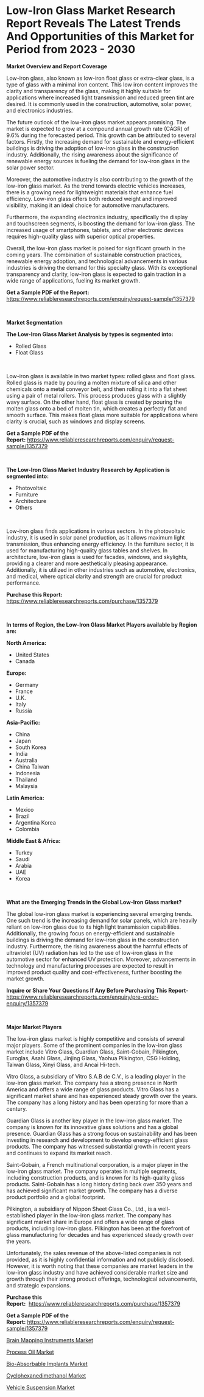 <p><h1>Low-Iron Glass Market Research Report Reveals The Latest Trends And Opportunities of this Market for Period from 2023 - 2030</h1></p><p><strong>Market Overview and Report Coverage</strong></p>
<p><p>Low-iron glass, also known as low-iron float glass or extra-clear glass, is a type of glass with a minimal iron content. This low iron content improves the clarity and transparency of the glass, making it highly suitable for applications where increased light transmission and reduced green tint are desired. It is commonly used in the construction, automotive, solar power, and electronics industries.</p><p>The future outlook of the low-iron glass market appears promising. The market is expected to grow at a compound annual growth rate (CAGR) of 9.6% during the forecasted period. This growth can be attributed to several factors. Firstly, the increasing demand for sustainable and energy-efficient buildings is driving the adoption of low-iron glass in the construction industry. Additionally, the rising awareness about the significance of renewable energy sources is fueling the demand for low-iron glass in the solar power sector.</p><p>Moreover, the automotive industry is also contributing to the growth of the low-iron glass market. As the trend towards electric vehicles increases, there is a growing need for lightweight materials that enhance fuel efficiency. Low-iron glass offers both reduced weight and improved visibility, making it an ideal choice for automotive manufacturers.</p><p>Furthermore, the expanding electronics industry, specifically the display and touchscreen segments, is boosting the demand for low-iron glass. The increased usage of smartphones, tablets, and other electronic devices requires high-quality glass with superior optical properties.</p><p>Overall, the low-iron glass market is poised for significant growth in the coming years. The combination of sustainable construction practices, renewable energy adoption, and technological advancements in various industries is driving the demand for this specialty glass. With its exceptional transparency and clarity, low-iron glass is expected to gain traction in a wide range of applications, fueling its market growth.</p></p>
<p><strong>Get a Sample PDF of the Report:</strong> <a href="https://www.reliableresearchreports.com/enquiry/request-sample/1357379">https://www.reliableresearchreports.com/enquiry/request-sample/1357379</a></p>
<p>&nbsp;</p>
<p><strong>Market Segmentation</strong></p>
<p><strong>The Low-Iron Glass Market Analysis by types is segmented into:</strong></p>
<p><ul><li>Rolled Glass</li><li>Float Glass</li></ul></p>
<p>&nbsp;</p>
<p><p>Low-iron glass is available in two market types: rolled glass and float glass. Rolled glass is made by pouring a molten mixture of silica and other chemicals onto a metal conveyor belt, and then rolling it into a flat sheet using a pair of metal rollers. This process produces glass with a slightly wavy surface. On the other hand, float glass is created by pouring the molten glass onto a bed of molten tin, which creates a perfectly flat and smooth surface. This makes float glass more suitable for applications where clarity is crucial, such as windows and display screens.</p></p>
<p><strong>Get a Sample PDF of the Report:</strong>&nbsp;<a href="https://www.reliableresearchreports.com/enquiry/request-sample/1357379">https://www.reliableresearchreports.com/enquiry/request-sample/1357379</a></p>
<p>&nbsp;</p>
<p><strong>The Low-Iron Glass Market Industry Research by Application is segmented into:</strong></p>
<p><ul><li>Photovoltaic</li><li>Furniture</li><li>Architecture</li><li>Others</li></ul></p>
<p>&nbsp;</p>
<p><p>Low-iron glass finds applications in various sectors. In the photovoltaic industry, it is used in solar panel production, as it allows maximum light transmission, thus enhancing energy efficiency. In the furniture sector, it is used for manufacturing high-quality glass tables and shelves. In architecture, low-iron glass is used for facades, windows, and skylights, providing a clearer and more aesthetically pleasing appearance. Additionally, it is utilized in other industries such as automotive, electronics, and medical, where optical clarity and strength are crucial for product performance.</p></p>
<p><strong>Purchase this Report:</strong>&nbsp; <a href="https://www.reliableresearchreports.com/purchase/1357379">https://www.reliableresearchreports.com/purchase/1357379</a></p>
<p>&nbsp;</p>
<p><strong>In terms of Region, the Low-Iron Glass Market Players available by Region are:</strong></p>
<p>
    <p> <strong> North America: </strong>
        <ul>
            <li>United States</li>
            <li>Canada</li>
        </ul>
        </p> 
    <p> <strong> Europe: </strong>
        <ul>
            <li>Germany</li>
            <li>France</li>
            <li>U.K.</li>
            <li>Italy</li>
            <li>Russia</li>
        </ul>
        </p> 
    <p> <strong> Asia-Pacific: </strong>
        <ul>
            <li>China</li>
            <li>Japan</li>
            <li>South Korea</li>
            <li>India</li>
            <li>Australia</li>
            <li>China Taiwan</li>
            <li>Indonesia</li>
            <li>Thailand</li>
            <li>Malaysia</li>
        </ul>
        </p> 
    <p> <strong> Latin America: </strong>
        <ul>
            <li>Mexico</li>
            <li>Brazil</li>
            <li>Argentina Korea</li>
            <li>Colombia</li>
        </ul>
        </p> 
    <p> <strong> Middle East & Africa: </strong>
        <ul>
            <li>Turkey</li>
            <li>Saudi</li>
            <li>Arabia</li>
            <li>UAE</li>
            <li>Korea</li>
        </ul>
    </p>
    </p>
<p>&nbsp;</p>
<p><strong>What are the Emerging Trends in the Global Low-Iron Glass market?</strong></p>
<p><p>The global low-iron glass market is experiencing several emerging trends. One such trend is the increasing demand for solar panels, which are heavily reliant on low-iron glass due to its high light transmission capabilities. Additionally, the growing focus on energy-efficient and sustainable buildings is driving the demand for low-iron glass in the construction industry. Furthermore, the rising awareness about the harmful effects of ultraviolet (UV) radiation has led to the use of low-iron glass in the automotive sector for enhanced UV protection. Moreover, advancements in technology and manufacturing processes are expected to result in improved product quality and cost-effectiveness, further boosting the market growth.</p></p>
<p><strong>Inquire or Share Your Questions If Any Before Purchasing This Report</strong>- <a href="https://www.reliableresearchreports.com/enquiry/pre-order-enquiry/1357379">https://www.reliableresearchreports.com/enquiry/pre-order-enquiry/1357379</a></p>
<p>&nbsp;</p>
<p><strong>Major Market Players</strong></p>
<p><p>The low-iron glass market is highly competitive and consists of several major players. Some of the prominent companies in the low-iron glass market include Vitro Glass, Guardian Glass, Saint-Gobain, Pilkington, Euroglas, Asahi Glass, Jinjing Glass, Yaohua Pilkington, CSG Holding, Taiwan Glass, Xinyi Glass, and Ancai Hi-tech.</p><p>Vitro Glass, a subsidiary of Vitro S.A.B de C.V., is a leading player in the low-iron glass market. The company has a strong presence in North America and offers a wide range of glass products. Vitro Glass has a significant market share and has experienced steady growth over the years. The company has a long history and has been operating for more than a century.</p><p>Guardian Glass is another key player in the low-iron glass market. The company is known for its innovative glass solutions and has a global presence. Guardian Glass has a strong focus on sustainability and has been investing in research and development to develop energy-efficient glass products. The company has witnessed substantial growth in recent years and continues to expand its market reach.</p><p>Saint-Gobain, a French multinational corporation, is a major player in the low-iron glass market. The company operates in multiple segments, including construction products, and is known for its high-quality glass products. Saint-Gobain has a long history dating back over 350 years and has achieved significant market growth. The company has a diverse product portfolio and a global footprint.</p><p>Pilkington, a subsidiary of Nippon Sheet Glass Co., Ltd., is a well-established player in the low-iron glass market. The company has significant market share in Europe and offers a wide range of glass products, including low-iron glass. Pilkington has been at the forefront of glass manufacturing for decades and has experienced steady growth over the years.</p><p>Unfortunately, the sales revenue of the above-listed companies is not provided, as it is highly confidential information and not publicly disclosed. However, it is worth noting that these companies are market leaders in the low-iron glass industry and have achieved considerable market size and growth through their strong product offerings, technological advancements, and strategic expansions.</p></p>
<p><strong>Purchase this Report:</strong>&nbsp;&nbsp;<a href="https://www.reliableresearchreports.com/purchase/1357379">https://www.reliableresearchreports.com/purchase/1357379</a></p>
<p></p>
<p><strong>Get a Sample PDF of the Report:</strong>&nbsp;<a href="https://www.reliableresearchreports.com/enquiry/request-sample/1357379">https://www.reliableresearchreports.com/enquiry/request-sample/1357379</a></p>
<p><p><a href="https://github.com/lbird53714/Market-Research-Report-List-1/blob/main/brain-mapping-instruments-market.md">Brain Mapping Instruments Market</a></p><p><a href="https://www.linkedin.com/pulse/process-oil-market-size-2023-2030-global-industrial-analysis-ipjoe/">Process Oil Market</a></p><p><a href="https://github.com/mabutironaldo/Market-Research-Report-List-1/blob/main/bio-absorbable-implants-market.md">Bio-Absorbable Implants Market</a></p><p><a href="https://medium.com/@rajuchacharp23/cyclohexanedimethanol-market-size-growth-forecast-2023-2030-8e298a6fcce8">Cyclohexanedimethanol Market</a></p><p><a href="https://www.linkedin.com/pulse/vehicle-suspension-market-research-report-unlocks-analysis-uyihc/">Vehicle Suspension Market</a></p></p>